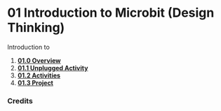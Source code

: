 # 01 Introduction to Microbit (Design Thinking)
Introduction to 

1. [**01.0 Overview**](/01intro/01.0overview/)
2. [**01.1 Unplugged Activity**](/01intro/01.1unplugged/)
3. [**01.2 Activities**](/01intro/01.2activities/)
4. [**01.3 Project**](/01intro/01.3project/)
### Credits
